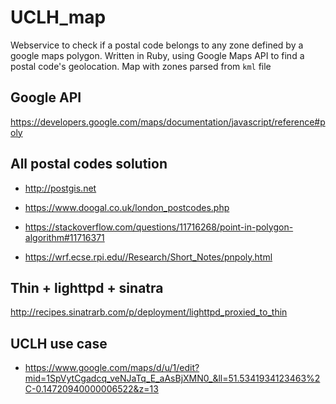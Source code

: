 # UCLH_map
Webservice to check if a postal code belongs to any zone defined by a google maps polygon.
Written in Ruby, using Google Maps API to find a postal code's geolocation.
Map with zones parsed from `kml` file
## Google API
https://developers.google.com/maps/documentation/javascript/reference#poly

## All postal codes solution
- http://postgis.net
- https://www.doogal.co.uk/london_postcodes.php

- https://stackoverflow.com/questions/11716268/point-in-polygon-algorithm#11716371
- https://wrf.ecse.rpi.edu//Research/Short_Notes/pnpoly.html

## Thin + lighttpd + sinatra
http://recipes.sinatrarb.com/p/deployment/lighttpd_proxied_to_thin

## UCLH use case
- https://www.google.com/maps/d/u/1/edit?mid=1SpVytCgadcq_veNJaTq_E_aAsBjXMN0_&ll=51.5341934123463%2C-0.14720940000006522&z=13
